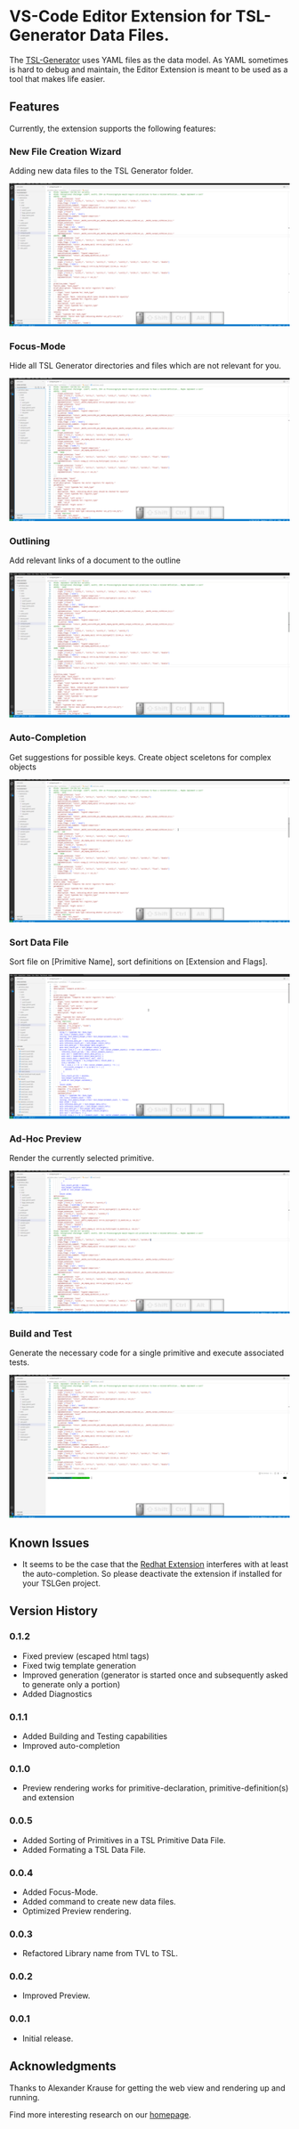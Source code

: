 # VS-Code Editor Extension for TSL-Generator Data Files.

The [TSL-Generator](https://github.com/db-tu-dresden/TVLGen) uses YAML files as the data model. 
As YAML sometimes is hard to debug and maintain, the Editor Extension is meant to be used as a tool that makes life easier.

## Features

Currently, the extension supports the following features:

### __New File Creation Wizard__

Adding new data files to the TSL Generator folder.

![](docu/new_file.gif)

### __Focus-Mode__

Hide all TSL Generator directories and files which are not relevant for you.

![](docu/focus.gif)

### __Outlining__

Add relevant links of a document to the outline

![](docu/outline.gif)

### __Auto-Completion__

Get suggestions for possible keys. Create object sceletons for complex objects

![](docu/autocomplete.gif)

### __Sort Data File__

Sort file on [Primitive Name], sort definitions on [Extension and Flags].

![](docu/sort.gif)

### __Ad-Hoc Preview__

Render the currently selected primitive.

![](docu/ad_hoc_preview.gif)

### __Build and Test__

Generate the necessary code for a single primitive and execute associated tests.

![](docu/build_and_test.gif)

## Known Issues

- It seems to be the case that the [Redhat Extension](https://marketplace.visualstudio.com/items?itemName=redhat.vscode-yaml) interferes with at least the auto-completion. So please deactivate the extension if installed for your TSLGen project.

## Version History

### 0.1.2

- Fixed preview (escaped html tags)
- Fixed twig template generation
- Improved generation (generator is started once and subsequently asked to generate only a portion)
- Added Diagnostics

### 0.1.1

- Added Building and Testing capabilities
- Improved auto-completion

### 0.1.0

- Preview rendering works for primitive-declaration, primitive-definition(s) and extension

### 0.0.5

- Added Sorting of Primitives in a TSL Primitive Data File.
- Added Formating a TSL Data File.

### 0.0.4

- Added Focus-Mode.
- Added command to create new data files.
- Optimized Preview rendering.

### 0.0.3

- Refactored Library name from TVL to TSL.

### 0.0.2

- Improved Preview.

### 0.0.1

- Initial release.


## Acknowledgments

Thanks to Alexander Krause for getting the web view and rendering up and running. 

Find more interesting research on our [homepage](https://wwwdb.inf.tu-dresden.de/).
